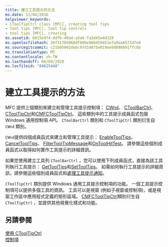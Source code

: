 ```yaml
---
title: 建立工具提示的方法
ms.date: 11/04/2016
helpviewer_keywords:
- CToolTipCtrl class [MFC], creating tool tips
- tool tips [MFC], tool tip controls
- tool tips [MFC], creating
ms.assetid: b015e9f4-ddfb-49a4-a5a6-fa2d45e4d328
ms.openlocfilehash: 26f31705068df009e906d50451efa9ea6572d7e6
ms.sourcegitcommit: c21b05042debc97d14875e019ee9d698691ffc0b
ms.translationtype: MT
ms.contentlocale: zh-TW
ms.lasthandoff: 06/09/2020
ms.locfileid: "84625448"
---
```

# <a name="methods-of-creating-tool-tips"></a>建立工具提示的方法

MFC 提供三個類別來建立和管理工具提示控制項： [CWnd](reference/cwnd-class.md)、 [CToolBarCtrl](reference/ctoolbarctrl-class.md)、 [CToolTipCtrl](reference/ctooltipctrl-class.md)和[CMFCToolTipCtrl](reference/cmfctooltipctrl-class.md)。 這些類別中的工具提示成員函式包裝 Windows 通用控制項 API。 `CToolBarCtrl` 類別和 `CToolTipCtrl` 類別衍生自 `CWnd` 類別。

`CWnd`提供四個成員函式來建立和管理工具提示： [EnableToolTips](reference/cwnd-class.md#enabletooltips)、 [CancelToolTips](reference/cwnd-class.md#canceltooltips)、 [FilterToolTipMessage](reference/cwnd-class.md#filtertooltipmessage)和[OnToolHitTest](reference/cwnd-class.md#ontoolhittest)。 請參閱這些個別成員函式以取得如何實作工具提示的詳細資訊。

如果您使用建立工具列 `CToolBarCtrl` ，您可以使用下列成員函式，直接為該工具列執行工具提示： [GetToolTips](reference/ctoolbarctrl-class.md#gettooltips)和[SetToolTips](reference/ctoolbarctrl-class.md#settooltips)。 如需如何執行工具提示的詳細資訊，請參閱這些個別成員函式和[處理工具提示通知](handling-tool-tip-notifications.md)。

`CToolTipCtrl` 類別提供 Windows 通用工具提示控制項的功能。 一個工具提示控制項可以提供多個工具的資訊。 工具可以是視窗 (例如子視窗或控制項)，或是視窗工作區中應用程式定義的矩形區域。 [CMFCToolTipCtrl](reference/cmfctooltipctrl-class.md)類別衍生自 `CToolTipCtrl` ，並提供其他視覺化樣式和功能。

## <a name="see-also"></a>另請參閱

[使用 CToolTipCtrl](using-ctooltipctrl.md)<br/>
[控制項](controls-mfc.md)
